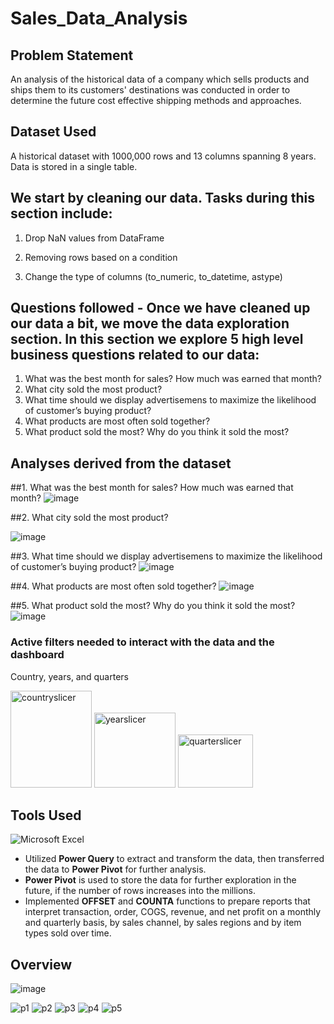 # Sales_Data_Analysis

## Problem Statement
An analysis of the historical data of a company which sells products and ships them to its customers' destinations was conducted in order to determine the future cost effective shipping methods and approaches.

## Dataset Used
A historical dataset with 1000,000 rows and 13 columns spanning 8 years. Data is stored in a single table.

## We start by cleaning our data. Tasks during this section include:

1. Drop NaN values from DataFrame

2. Removing rows based on a condition

3. Change the type of columns (to_numeric, to_datetime, astype)


## Questions followed - Once we have cleaned up our data a bit, we move the data exploration section. In this section we explore 5 high level business questions related to our data:
1. What was the best month for sales? How much was earned that month?
2. What city sold the most product?
3. What time should we display advertisemens to maximize the likelihood of customer’s buying product?
4. What products are most often sold together?
5. What product sold the most? Why do you think it sold the most?

## Analyses derived from the dataset
##1. What was the best month for sales? How much was earned that month?
![image](https://user-images.githubusercontent.com/41379292/201622032-8426c5ca-7a0b-415d-a071-b02fa34f1ae7.png)

##2. What city sold the most product?

![image](https://user-images.githubusercontent.com/41379292/201622210-ec4183d4-b5b9-4ac5-9ddc-5b90ba003d4b.png)

##3. What time should we display advertisemens to maximize the likelihood of customer’s buying product?
![image](https://user-images.githubusercontent.com/41379292/201622281-926fcd92-b92b-42fc-ab77-6fdea29ab085.png)

##4. What products are most often sold together?
![image](https://user-images.githubusercontent.com/41379292/201622460-1e4cc7b8-a88d-4298-aebb-3a9b7fba9cd3.png)

##5. What product sold the most? Why do you think it sold the most?
![image](https://user-images.githubusercontent.com/41379292/201622514-272a6db3-da9e-4a16-8d6a-3a03cb7f6d6d.png)


### Active filters needed to interact with the data and the dashboard 
Country, years, and quarters

<img width="130" height="155" alt="countryslicer" src="https://user-images.githubusercontent.com/71536311/191996934-3fefa752-2aca-4285-b51b-d2f5bda2671e.png">  <img width="130" height="120" alt="yearslicer" src="https://user-images.githubusercontent.com/71536311/191996968-115a04a3-7280-4e1e-b447-ec7f1c014492.png">  <img width="120" height="85" alt="quarterslicer" src="https://user-images.githubusercontent.com/71536311/191996992-fc2f9fef-1b51-4676-9aab-59e10625f756.png">

## Tools Used
![Microsoft Excel](https://img.shields.io/badge/Microsoft_Excel-217346?style=for-the-badge&logo=microsoft-excel&logoColor=white)

- Utilized **Power Query** to extract and transform the data, then transferred the data to **Power Pivot** for further analysis.
- **Power Pivot** is used to store the data for further exploration in the future, if the number of rows increases into the millions.
- Implemented **OFFSET** and **COUNTA** functions to prepare reports that interpret transaction, order, COGS, revenue, and net profit on a monthly and quarterly basis, by sales channel, by sales regions and by item types sold over time.

## Overview
![image](https://user-images.githubusercontent.com/71536311/195052888-c7c70f32-81e7-4a49-b7c7-19db0c9126bc.png)

![p1](https://user-images.githubusercontent.com/71536311/192129988-152f8048-77e3-43bb-90a6-ab8955581e09.gif)
![p2](https://user-images.githubusercontent.com/71536311/192128415-eff3e519-397d-4596-a6ef-84ba9f335f8d.gif)
![p3](https://user-images.githubusercontent.com/71536311/192136774-3b7d46d8-e060-48b2-ae02-44e9fba7ad9d.gif)
![p4](https://user-images.githubusercontent.com/71536311/192136941-32cc6e78-38bb-4ec5-abd4-1d26d47ade11.gif)
![p5](https://user-images.githubusercontent.com/71536311/192138750-73af196a-d635-4071-a408-fd356a3c0467.gif)   
